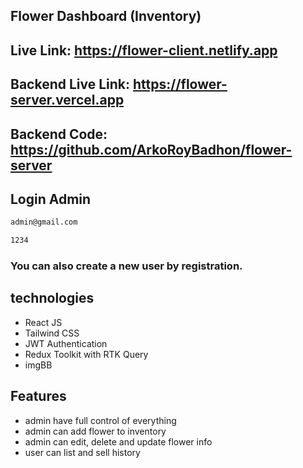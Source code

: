 ## Flower Dashboard (Inventory)

## Live Link: https://flower-client.netlify.app

## Backend Live Link: https://flower-server.vercel.app 

## Backend Code: https://github.com/ArkoRoyBadhon/flower-server


## Login Admin
```bash
admin@gmail.com
```
```bash
1234
```

### You can also create a new user by registration.

## technologies
- React JS
- Tailwind CSS
- JWT Authentication
- Redux Toolkit with RTK Query
- imgBB

## Features
- admin have full control of everything
- admin can add flower to inventory
- admin can edit, delete and update flower info
- user can list and sell history
